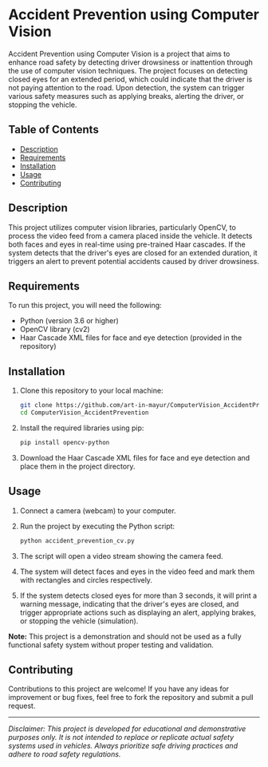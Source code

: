 # Accident Prevention using Computer Vision

Accident Prevention using Computer Vision is a project that aims to enhance road safety by detecting driver drowsiness or inattention through the use of computer vision techniques. The project focuses on detecting closed eyes for an extended period, which could indicate that the driver is not paying attention to the road. Upon detection, the system can trigger various safety measures such as applying breaks, alerting the driver, or stopping the vehicle.

## Table of Contents

- [Description](#description)
- [Requirements](#requirements)
- [Installation](#installation)
- [Usage](#usage)
- [Contributing](#contributing)
  
## Description

This project utilizes computer vision libraries, particularly OpenCV, to process the video feed from a camera placed inside the vehicle. It detects both faces and eyes in real-time using pre-trained Haar cascades. If the system detects that the driver's eyes are closed for an extended duration, it triggers an alert to prevent potential accidents caused by driver drowsiness.

## Requirements

To run this project, you will need the following:

- Python (version 3.6 or higher)
- OpenCV library (cv2)
- Haar Cascade XML files for face and eye detection (provided in the repository)

## Installation

1. Clone this repository to your local machine:

   ```bash
   git clone https://github.com/art-in-mayur/ComputerVision_AccidentPrevention
   cd ComputerVision_AccidentPrevention
   ```

2. Install the required libraries using pip:

   ```bash
   pip install opencv-python
   ```

3. Download the Haar Cascade XML files for face and eye detection and place them in the project directory.

## Usage

1. Connect a camera (webcam) to your computer.
2. Run the project by executing the Python script:

   ```bash
   python accident_prevention_cv.py
   ```

3. The script will open a video stream showing the camera feed.
4. The system will detect faces and eyes in the video feed and mark them with rectangles and circles respectively.
5. If the system detects closed eyes for more than 3 seconds, it will print a warning message, indicating that the driver's eyes are closed, and trigger appropriate actions such as displaying an alert, applying brakes, or stopping the vehicle (simulation).

**Note:** This project is a demonstration and should not be used as a fully functional safety system without proper testing and validation.

## Contributing

Contributions to this project are welcome! If you have any ideas for improvement or bug fixes, feel free to fork the repository and submit a pull request.


---

*Disclaimer: This project is developed for educational and demonstrative purposes only. It is not intended to replace or replicate actual safety systems used in vehicles. Always prioritize safe driving practices and adhere to road safety regulations.*
